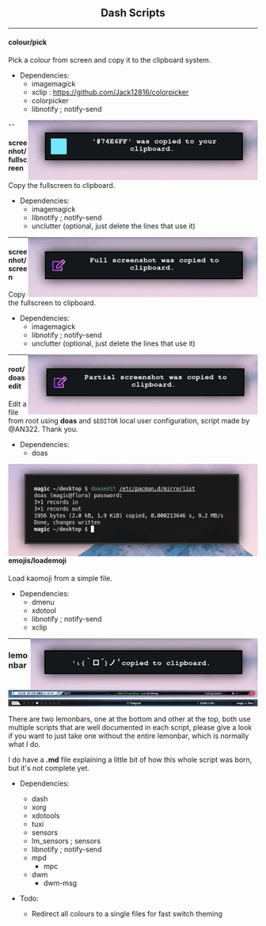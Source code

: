 <h2 align="center">Dash Scripts</h2>

---

<h4>colour/pick</h4>

Pick a colour from screen and copy it to the clipboard system.

- Dependencies: 
  + imagemagick
  + xclip : https://github.com/Jack12816/colorpicker
  + colorpicker
  + libnotify ; notify-send

<img align="right" src="/_docs/pick.png">

--

<h4>screenhot/fullscreen</h4>

Copy the fullscreen to clipboard.

- Dependencies:
  + imagemagick
  + libnotify ; notify-send
  + unclutter (optional, just delete the lines that use it)

<img align="right" src="/_docs/fullscreen.png">

---

<h4>screenhot/screen</h4>

Copy the fullscreen to clipboard.

- Dependencies:
  + imagemagick
  + libnotify ; notify-send
  + unclutter (optional, just delete the lines that use it)

<img align="right" src="/_docs/screen.png">

---

<h4>root/doasedit</h4>

Edit a file  from root using **doas** and `$EDITOR` local user configuration, script made by @AN322. Thank you.


- Dependencies:
  + doas

<img align="right" src="/_docs/doasedit.png">

---

<h4>emojis/loademoji</h4>

Load kaomoji from a simple file.

- Dependencies:
  + dmenu
  + xdotool
  + libnotify ; notify-send
  + xclip

<img align="right" src="/_docs/loademoji.png">

---

<h3>lemonbar</h3>

<img src="/_docs/topbar.png">
<img src="/_docs/botbar.png">

There are two lemonbars, one at the bottom and other at the top, both use multiple scripts that are well documented in each script, please give a look if you want to just take one without the entire lemonbar, which is normally what I do.

I do have a **.md** file explaining a little bit of how this whole script was born, but it's not complete yet.

- Dependencies:
  + dash
  + xorg
  + xdotools
  + tuxi
  + sensors
  + lm_sensors ; sensors
  + libnotify ; notify-send
  + mpd
    * mpc
  + dwm
    * dwm-msg

- Todo:
  + Redirect all colours to a single files for fast switch theming
